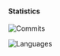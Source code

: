 #### Statistics

![Commits](https://github-readme-stats-dxzielinskis-projects.vercel.app/api?username=dxzielinski&show_icons=true&theme=radical&hide=contribs,issues&rank_icon=github)

![Languages](https://github-readme-stats-dxzielinskis-projects.vercel.app/api/top-langs?username=dxzielinski&hide=jupyter%20notebook&layout=normal&theme=radical&exclude_repo=text-classification-assignment&langs_count=10&card_width=468)

<!--
**dxzielinski/dxzielinski** is a ✨ _special_ ✨ repository because its `README.md` (this file) appears on your GitHub profile.

Here are some ideas to get you started:

- 🔭 I’m currently working on ...
- 🌱 I’m currently learning ...
- 👯 I’m looking to collaborate on ...
- 🤔 I’m looking for help with ...
- 💬 Ask me about ...
- 📫 How to reach me: ...
- 😄 Pronouns: ...
- ⚡ Fun fact: ...
-->
